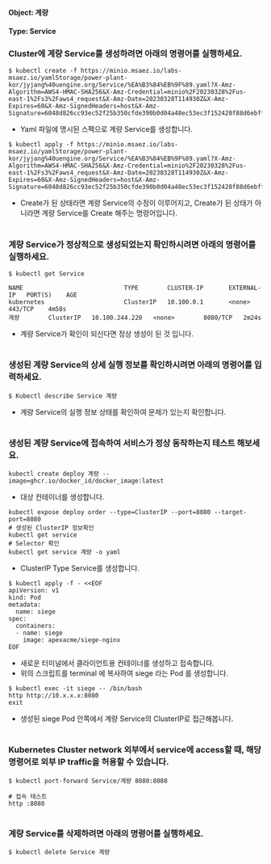 
#### Object: 계량
#### Type: Service

### Cluster에 계량 Service를 생성하려면 아래의 명령어를 실행하세요.

```
$ kubectl create -f https://minio.msaez.io/labs-msaez.io/yamlStorage/power-plant-kor/jyjang%40uengine.org/Service/%EA%B3%84%EB%9F%89.yaml?X-Amz-Algorithm=AWS4-HMAC-SHA256&X-Amz-Credential=minio%2F20230328%2Fus-east-1%2Fs3%2Faws4_request&X-Amz-Date=20230328T114930Z&X-Amz-Expires=60&X-Amz-SignedHeaders=host&X-Amz-Signature=6048d826cc93ec52f25b350cfde390b0d04a48ec53ec3f152428f88d6ebff906
```
- Yaml 파일에 명시된 스펙으로 계량 Service를 생성합니다.  

```
$ kubectl apply -f https://minio.msaez.io/labs-msaez.io/yamlStorage/power-plant-kor/jyjang%40uengine.org/Service/%EA%B3%84%EB%9F%89.yaml?X-Amz-Algorithm=AWS4-HMAC-SHA256&X-Amz-Credential=minio%2F20230328%2Fus-east-1%2Fs3%2Faws4_request&X-Amz-Date=20230328T114930Z&X-Amz-Expires=60&X-Amz-SignedHeaders=host&X-Amz-Signature=6048d826cc93ec52f25b350cfde390b0d04a48ec53ec3f152428f88d6ebff906
```
- Create가 된 상태라면 계량 Service의 수정이 이루어지고, Create가 된 상태가 아니라면 계량 Service를 Create 해주는 명령어입니다.
#

### 계량 Service가 정상적으로 생성되었는지 확인하시려면 아래의 명령어를 실행하세요.

```
$ kubectl get Service

NAME                            TYPE        CLUSTER-IP       EXTERNAL-IP   PORT(S)    AGE
kubernetes                      ClusterIP   10.100.0.1       <none>        443/TCP    4m58s
계량        ClusterIP   10.100.244.220   <none>        8080/TCP   2m24s

```
- 계량 Service가 확인이 되신다면 정상 생성이 된 것 입니다.
#

### 생성된 계량 Service의 상세 실행 정보를 확인하시려면 아래의 명령어를 입력하세요.

```
$ Kubectl describe Service 계량
```
- 계량 Service의 실행 정보 상태를 확인하여 문제가 있는지 확인합니다.
#

### 생성된 계량 Service에 접속하여 서비스가 정상 동작하는지 테스트 해보세요.

```
kubectl create deploy 계량 --image=ghcr.io/docker_id/docker_image:latest
```
- 대상 컨테이너를 생성합니다.  

```
kubectl expose deploy order --type=ClusterIP --port=8080 --target-port=8080
# 생성된 ClusterIP 정보확인
kubectl get service 
# Selector 확인
kubectl get service 계량 -o yaml
```
- ClusterIP Type Service를 생성합니다.

```
$ kubectl apply -f - <<EOF
apiVersion: v1
kind: Pod
metadata:
  name: siege
spec:
  containers:
  - name: siege
    image: apexacme/siege-nginx
EOF
```
- 새로운 터미널에서 클라이언트용 컨테이너를 생성하고 접속합니다.
- 위의 스크립트를 terminal 에 복사하여 siege 라는 Pod 를 생성합니다.  

```
$ kubectl exec -it siege -- /bin/bash
http http://10.x.x.x:8080
exit
```
- 생성된 siege Pod 안쪽에서 계량 Service의 ClusterIP로 접근해봅니다.
#

### Kubernetes Cluster network 외부에서 service에 access할 때, 해당 명령어로 외부 IP traffic을 허용할 수 있습니다.

```
$ kubectl port-forward Service/계량 8080:8080

# 접속 테스트
http :8080
```
#

### 계량 Service를 삭제하려면 아래의 명령어를 실행하세요.

```
$ kubectl delete Service 계량
```
#

